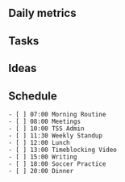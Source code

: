 ## Daily metrics
    
## Tasks
    
## Ideas
    
## Schedule

```
- [ ] 07:00 Morning Routine
- [ ] 08:00 Meetings
- [ ] 10:00 TSS Admin
- [ ] 11:30 Weekly Standup
- [ ] 12:00 Lunch
- [ ] 13:00 Timeblocking Video
- [ ] 15:00 Writing
- [ ] 18:00 Soccer Practice
- [ ] 20:00 Dinner
```